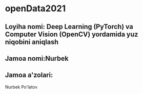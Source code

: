 # openData2021
## Loyiha nomi: Deep Learning (PyTorch) va Computer Vision (OpenCV) yordamida yuz niqobini aniqlash

## Jamoa nomi:Nurbek

## Jamoa a'zolari:
   Nurbek Po'latov
